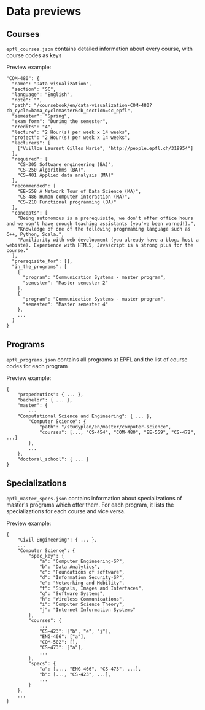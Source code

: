 # Data previews

## Courses

`epfl_courses.json` contains detailed information about every course, with course codes as keys

Preview example:

```
"COM-480": {
  "name": "Data visualization",
  "section": "SC",
  "language": "English",
  "note": "",
  "path": "/coursebook/en/data-visualization-COM-480?cb_cycle=bama_cyclemaster&cb_section=sc_epfl",
  "semester": "Spring",
  "exam_form": "During the semester",
  "credits": "4",
  "lecture": "2 Hour(s) per week x 14 weeks",
  "project": "2 Hour(s) per week x 14 weeks",
  "lecturers": [
    ["Vuillon Laurent Gilles Marie", "http://people.epfl.ch/319954"]
  ],
  "required": [
    "CS-305 Software engineering (BA)",
    "CS-250 Algorithms (BA)",
    "CS-401 Applied data analysis (MA)"
  ],
  "recommended": [
    "EE-558 A Network Tour of Data Science (MA)",
    "CS-486 Human computer interaction (MA)",
    "CS-210 Functional programming (BA)"
  ],
  "concepts": [
    "Being autonomous is a prerequisite, we don't offer office hours and we won't have enough teaching assistants (you've been warned!).",
    "Knowledge of one of the following progrmaming language such as C++, Python, Scala.",
    "Familiarity with web-development (you already have a blog, host a webiste). Experience with HTML5, Javascript is a strong plus for the course."
  ],
  "prereqisite_for": [],
  "in_the_programs": [
    {
      "program": "Communication Systems - master program",
      "semester": "Master semester 2"
    },
    {
      "program": "Communication Systems - master program",
      "semester": "Master semester 4"
    },
    ...
  ]
}
```

## Programs

`epfl_programs.json` contains all programs at EPFL and the list of course codes for each program

Preview example:

```
{
	"propedeutics": { ... },
	"bachelor": { ... },
	"master": {
		...
    "Computational Science and Engineering": { ... },
		"Computer Science": {
			"path": "/studyplan/en/master/computer-science",
			"courses": [..., "CS-454", "COM-480", "EE-559", "CS-472", ...]
		},
		...
	},
	"doctoral_school": { ... }
}
```

## Specializations

`epfl_master_specs.json` contains information about specializations of master's programs which offer them. For each program, it lists the specializations for each course and vice versa.

Preview example:

```
{
	"Civil Engineering": { ... },
	...
	"Computer Science": {
		"spec_key": {
			"a": "Computer Engineering-SP",
			"b": "Data Analytics",
			"c": "Foundations of software",
			"d": "Information Security-SP",
			"e": "Networking and Mobility",
			"f": "Signals, Images and Interfaces",
			"g": "Software Systems",
			"h": "Wireless Communications",
			"i": "Computer Science Theory",
			"j": "Internet Information Systems"
		},
		"courses": {
			...
			"CS-423": ["b", "e", "j"],
			"ENG-466": ["a"],
			"COM-502": [],
			"CS-473": ["a"],
			...
		},
		"specs": {
			"a": [..., "ENG-466", "CS-473", ...],
			"b": [..., "CS-423", ...],
			...
		}
	},
	...
}
```
